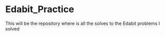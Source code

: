 # Edabit_Practice
This will be the repository where is all the solves to the Edabit problems I solved
